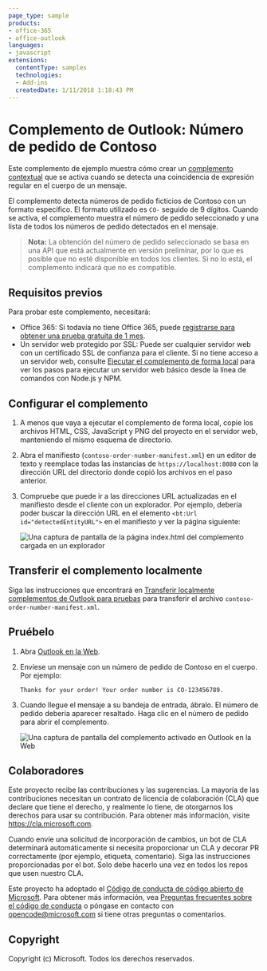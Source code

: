 ```yaml
---
page_type: sample
products:
- office-365
- office-outlook
languages:
- javascript
extensions:
  contentType: samples
  technologies:
  - Add-ins
  createdDate: 1/11/2018 1:18:43 PM
---
```

# Complemento de Outlook: Número de pedido de Contoso

Este complemento de ejemplo muestra cómo crear un [complemento contextual](https://docs.microsoft.com/en-us/outlook/add-ins/contextual-outlook-add-ins) que se activa cuando se detecta una coincidencia de expresión regular en el cuerpo de un mensaje.

El complemento detecta números de pedido ficticios de Contoso con un formato específico. El formato utilizado es `CO-` seguido de 9 dígitos. Cuando se activa, el complemento muestra el número de pedido seleccionado y una lista de todos los números de pedido detectados en el mensaje.

> **Nota:** La obtención del número de pedido seleccionado se basa en una API que está actualmente en versión preliminar, por lo que es posible que no esté disponible en todos los clientes. Si no lo está, el complemento indicará que no es compatible.

## Requisitos previos

Para probar este complemento, necesitará:

- Office 365: Si todavía no tiene Office 365, puede [registrarse para obtener una prueba gratuita de 1 mes](http://office.microsoft.com/en-us/try/?WT%2Eintid1=ODC%5FENUS%5FFX101785584%5FXT104056786).
- Un servidor web protegido por SSL: Puede ser cualquier servidor web con un certificado SSL de confianza para el cliente. Si no tiene acceso a un servidor web, consulte [Ejecutar el complemento de forma local](running-locally.md) para ver los pasos para ejecutar un servidor web básico desde la línea de comandos con Node.js y NPM.

## Configurar el complemento

1. A menos que vaya a ejecutar el complemento de forma local, copie los archivos HTML, CSS, JavaScript y PNG del proyecto en el servidor web, manteniendo el mismo esquema de directorio.
1. Abra el manifiesto (`contoso-order-number-manifest.xml`) en un editor de texto y reemplace todas las instancias de `https://localhost:8080` con la dirección URL del directorio donde copió los archivos en el paso anterior.
1. Compruebe que puede ir a las direcciones URL actualizadas en el manifiesto desde el cliente con un explorador. Por ejemplo, debería poder buscar la dirección URL en el elemento `<bt:Url id="detectedEntityURL">` en el manifiesto y ver la página siguiente:

    ![Una captura de pantalla de la página index.html del complemento cargada en un explorador](readme-images/browse-to-add-in.PNG)

## Transferir el complemento localmente

Siga las instrucciones que encontrará en [Transferir localmente complementos de Outlook para pruebas](https://docs.microsoft.com/en-us/outlook/add-ins/sideload-outlook-add-ins-for-testing) para transferir el archivo `contoso-order-number-manifest.xml`.

## Pruébelo

1. Abra [Outlook en la Web](https://outlook.office.com).
1. Envíese un mensaje con un número de pedido de Contoso en el cuerpo. Por ejemplo:

    ```
    Thanks for your order! Your order number is CO-123456789.
    ```
1. Cuando llegue el mensaje a su bandeja de entrada, ábralo. El número de pedido debería aparecer resaltado. Haga clic en el número de pedido para abrir el complemento.

    ![Una captura de pantalla del complemento activado en Outlook en la Web](readme-images/add-in-activated.PNG)

## Colaboradores

Este proyecto recibe las contribuciones y las sugerencias.
La mayoría de las contribuciones necesitan un contrato de licencia de colaboración (CLA) que declare que tiene el derecho, y realmente lo tiene, de otorgarnos los derechos para usar su contribución.
Para obtener más información, visite https://cla.microsoft.com.

Cuando envíe una solicitud de incorporación de cambios, un bot de CLA determinará automáticamente si necesita proporcionar un CLA y decorar PR correctamente (por ejemplo, etiqueta, comentario).
Siga las instrucciones proporcionadas por el bot.
Solo debe hacerlo una vez en todos los repos que usen nuestro CLA.

Este proyecto ha adoptado el [Código de conducta de código abierto de Microsoft](https://opensource.microsoft.com/codeofconduct/).
Para obtener más información, vea [Preguntas frecuentes sobre el código de conducta](https://opensource.microsoft.com/codeofconduct/faq/)
o póngase en contacto con [opencode@microsoft.com](mailto:opencode@microsoft.com) si tiene otras preguntas o comentarios.

## Copyright

Copyright (c) Microsoft. Todos los derechos reservados.